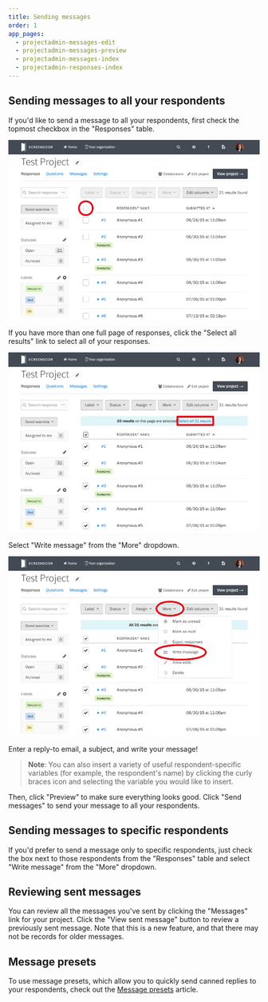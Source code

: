 ```yaml
---
title: Sending messages
order: 1
app_pages:
  - projectadmin-messages-edit
  - projectadmin-messages-preview
  - projectadmin-messages-index
  - projectadmin-responses-index
---
```


## Sending messages to all your respondents

If you'd like to send a message to all your respondents, first check the topmost checkbox in the "Responses" table.

![select all responses 1](../images/select_all_responses1.png)

If you have more than one full page of responses, click the "Select all results" link to select all of your responses.

![select all responses 2](../images/select_all_responses2.png)

Select "Write message" from the "More" dropdown.

![write message](../images/write_message.png)

Enter a reply-to email, a subject, and write your message!

> **Note**: You can also insert a variety of useful respondent-specific variables (for example, the respondent's name) by clicking the curly braces icon and selecting the variable you would like to insert.

Then, click "Preview" to make sure everything looks good. Click "Send messages" to send your message to all your respondents.

## Sending messages to specific respondents

If you'd prefer to send a message only to specific respondents, just check the box next to those respondents from the "Responses" table and select "Write message" from the "More" dropdown.

## Reviewing sent messages

You can review all the messages you've sent by clicking the "Messages" link for your project. Click the "View sent message" button to review a previously sent message. Note that this is a new feature, and that there may not be records for older messages.

## Message presets

To use message presets, which allow you to quickly send canned replies to your respondents, check out the [Message presets](presets.html) article.
